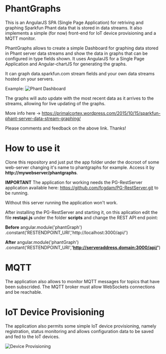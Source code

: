 # PhantGraphs
This is an AngularJS SPA (Single Page Application) for retriving and graphing Sparkfun Phant data that is stored in data streams.
It also implements a simple (for now) front-end for IoT device provisioning and a MQTT monitor.

PhantGraphs allows to create a simple Dashboard for graphing data stored in Phant server data streams and show the data in graphs that can be configured in type fields shown.
It uses AngularJS for a Single Page Application and Angular-chartJS for generating the graphs. 

It can graph data.sparkfun.com stream fields and your own data streams hosted on your servers.

Example:
![Phant Dashboard](https://primalcortex.files.wordpress.com/2015/10/selection_242.png)

The graphs will auto update with the most recent data as it arrives to the streams, allowing for live updating of the graphs.

More info here -> https://primalcortex.wordpress.com/2015/10/15/sparkfun-phant-server-data-stream-graphing/

Please comments and feedback on the above link. Thanks!

# How to use it
Clone this repository and just put the app folder under the docroot of some web-server changing it's name to phantgraphs for example. Access it by **http://mywebserver/phantgraphs**.

**IMPORTANT**
The application for working needs the PG-RestServer application available here: https://github.com/fcgdam/PG-RestServer.git to be running.

Without this server running the application won't work.

After installing the PG-RestServer and starting it, on this aplication edit the file **restapi.js** under the folder **scripts** and change the REST API end point:

**Before**
angular.module('phantGraph')
    .constant('RESTENDPOINT_URI','http://localhost:3000/api/') 

**After**
angular.module('phantGraph')
    .constant('RESTENDPOINT_URI',**'http://serveraddress.domain:3000/api/'**)
    

# MQTT
The application also allows to monitor MQTT messages for topics that have been subscrided. The MQTT broker must allow WebSockets connections and be reachable.

# IoT Device Provisioning
The application also permits some simple IoT device provisioning, namely registration, status monitoring and allows configuration data to be saved and fed to the IoT devices.

![Device Provisioning](https://primalcortex.files.wordpress.com/2015/10/selection_239.png)


